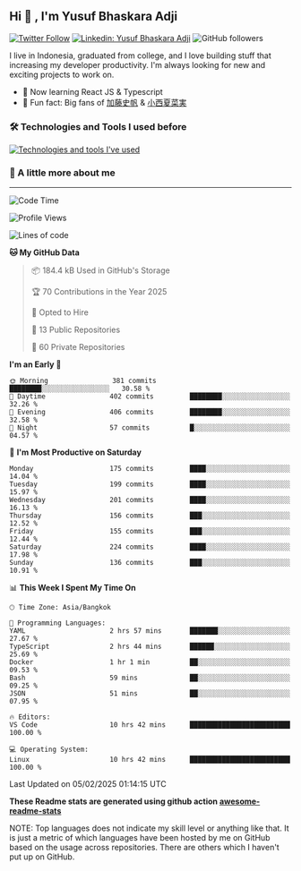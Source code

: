## Hi 👋 , I'm Yusuf Bhaskara Adji

[![Twitter Follow](https://img.shields.io/twitter/follow/frelein_asli?label=Follow)](https://twitter.com/intent/follow?screen_name=frelein_asli)
[![Linkedin: Yusuf Bhaskara Adji](https://img.shields.io/badge/-yusufadji-blue?style=flat-square&logo=Linkedin&logoColor=white&link=https://www.linkedin.com/in/yusuf-bhaskara-adji/)](https://www.linkedin.com/in/yusuf-bhaskara-adji/)
![GitHub followers](https://img.shields.io/github/followers/yusufadji?label=Follow&style=social)

I live in Indonesia, graduated from college, and I love building stuff that increasing my developer productivity. I'm always looking for new and exciting projects to work on.

- 🌱 Now learning React JS & Typescript
- 🐻 Fun fact: Big fans of [加藤史帆](https://www.instagram.com/katoshi.official/) & [小西夏菜実](https://www.instagram.com/konishi773_official/)

### 🛠️ Technologies and Tools I used before

[![Technologies and tools I've used](https://skillicons.dev/icons?i=html,css,js,ts,php,python,kotlin,tailwind,bootstrap,next,express,sequelize,mysql,prisma,firebase,vercel,vscode,androidstudio,bash,git,postman,figma,docker,linux&perline=12)](#)

### 🐣 A little more about me

---

<!--START_SECTION:waka-->
![Code Time](http://img.shields.io/badge/Code%20Time-1%2C291%20hrs%2011%20mins-blue)

![Profile Views](http://img.shields.io/badge/Profile%20Views-0-blue)

![Lines of code](https://img.shields.io/badge/From%20Hello%20World%20I%27ve%20Written-823.2%20thousand%20lines%20of%20code-blue)

**🐱 My GitHub Data** 

> 📦 184.4 kB Used in GitHub's Storage 
 > 
> 🏆 70 Contributions in the Year 2025
 > 
> 💼 Opted to Hire
 > 
> 📜 13 Public Repositories 
 > 
> 🔑 60 Private Repositories 
 > 
**I'm an Early 🐤** 

```text
🌞 Morning                381 commits         ████████░░░░░░░░░░░░░░░░░   30.58 % 
🌆 Daytime                402 commits         ████████░░░░░░░░░░░░░░░░░   32.26 % 
🌃 Evening                406 commits         ████████░░░░░░░░░░░░░░░░░   32.58 % 
🌙 Night                  57 commits          █░░░░░░░░░░░░░░░░░░░░░░░░   04.57 % 
```
📅 **I'm Most Productive on Saturday** 

```text
Monday                   175 commits         ████░░░░░░░░░░░░░░░░░░░░░   14.04 % 
Tuesday                  199 commits         ████░░░░░░░░░░░░░░░░░░░░░   15.97 % 
Wednesday                201 commits         ████░░░░░░░░░░░░░░░░░░░░░   16.13 % 
Thursday                 156 commits         ███░░░░░░░░░░░░░░░░░░░░░░   12.52 % 
Friday                   155 commits         ███░░░░░░░░░░░░░░░░░░░░░░   12.44 % 
Saturday                 224 commits         ████░░░░░░░░░░░░░░░░░░░░░   17.98 % 
Sunday                   136 commits         ███░░░░░░░░░░░░░░░░░░░░░░   10.91 % 
```


📊 **This Week I Spent My Time On** 

```text
🕑︎ Time Zone: Asia/Bangkok

💬 Programming Languages: 
YAML                     2 hrs 57 mins       ███████░░░░░░░░░░░░░░░░░░   27.67 % 
TypeScript               2 hrs 44 mins       ██████░░░░░░░░░░░░░░░░░░░   25.69 % 
Docker                   1 hr 1 min          ██░░░░░░░░░░░░░░░░░░░░░░░   09.53 % 
Bash                     59 mins             ██░░░░░░░░░░░░░░░░░░░░░░░   09.25 % 
JSON                     51 mins             ██░░░░░░░░░░░░░░░░░░░░░░░   07.95 % 

🔥 Editors: 
VS Code                  10 hrs 42 mins      █████████████████████████   100.00 % 

💻 Operating System: 
Linux                    10 hrs 42 mins      █████████████████████████   100.00 % 
```


 Last Updated on 05/02/2025 01:14:15 UTC
<!--END_SECTION:waka-->

**These Readme stats are generated using github action [awesome-readme-stats](https://github.com/anmol098/waka-readme-stats)**

NOTE: Top languages does not indicate my skill level or anything like that. It is just a metric of which languages have been hosted by me on GitHub based on the usage across repositories. There are others which I haven't put up on GitHub.
